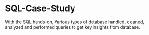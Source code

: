 # SQL-Case-Study
With the SQL hands-on, Various types of database handled, cleaned, analyzed and performed queries to get key insights from database.
